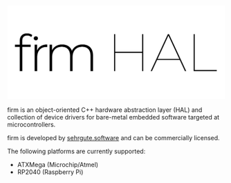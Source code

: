 ![firm HAL](img/firm-HAL.png)

firm is an object-oriented C++ hardware abstraction layer (HAL) and collection of device drivers for bare-metal embedded software targeted at microcontrollers.

firm is developed by [sehrgute.software](https://github.com/sehrgutesoftware) and can be commercially licensed.

The following platforms are currently supported:
- ATXMega (Microchip/Atmel)
- RP2040 (Raspberry Pi)

